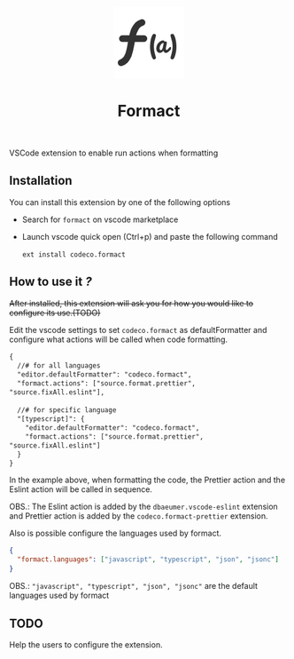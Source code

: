 <p align="center">
  <img src="icon.png" />
  <h1 align="center">Formact</h1>
  <br />
</p>

VSCode extension to enable run actions when formatting

## Installation

You can install this extension by one of the following options

- Search for `formact` on vscode marketplace
- Launch vscode quick open (Ctrl+p) and paste the following command

  `ext install codeco.formact`

## How to use it _?_

~~After installed, this extension will ask you for how you would like to configure its use.(TODO)~~

Edit the vscode settings to set `codeco.formact` as defaultFormatter and configure what actions will be called when code formatting.

```jsonc
{
  //# for all languages
  "editor.defaultFormatter": "codeco.formact",
  "formact.actions": ["source.format.prettier", "source.fixAll.eslint"],

  //# for specific language
  "[typescript]": {
    "editor.defaultFormatter": "codeco.formact",
    "formact.actions": ["source.format.prettier", "source.fixAll.eslint"]
  }
}
```

In the example above, when formatting the code, the Prettier action and the Eslint action will be called in sequence.

OBS.: The Eslint action is added by the `dbaeumer.vscode-eslint` extension and Prettier action is added by the `codeco.formact-prettier` extension.

Also is possible configure the languages used by formact.

```json
{
  "formact.languages": ["javascript", "typescript", "json", "jsonc"]
}
```

OBS.: `"javascript", "typescript", "json", "jsonc"` are the default languages used by formact

## TODO

Help the users to configure the extension.
